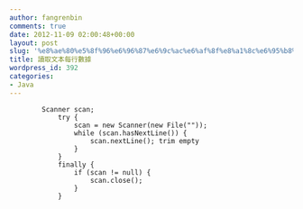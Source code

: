 ```yaml
---
author: fangrenbin
comments: true
date: 2012-11-09 02:00:48+00:00
layout: post
slug: '%e8%ae%80%e5%8f%96%e6%96%87%e6%9c%ac%e6%af%8f%e8%a1%8c%e6%95%b8%e6%93%9a'
title: 讀取文本每行數據
wordpress_id: 392
categories:
- Java
---
```


            Scanner scan;
                try {
                    scan = new Scanner(new File(""));
                    while (scan.hasNextLine()) {
                        scan.nextLine(); trim empty
                    }
                }
                finally {
                    if (scan != null) {
                        scan.close();
                    }
                }

